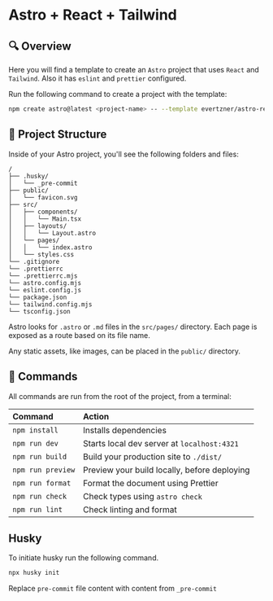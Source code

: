 # Astro + React + Tailwind

## 🔍 Overview

Here you will find a template to create an `Astro` project that uses `React` and `Tailwind`. Also it has `eslint` and `prettier` configured.

Run the following command to create a project with the template:

```sh
npm create astro@latest <project-name> -- --template evertzner/astro-react-tailwind-template --yes
```

## 🚀 Project Structure

Inside of your Astro project, you'll see the following folders and files:

```text
/
├── .husky/
│   └── _pre-commit
├── public/
│   └── favicon.svg
├── src/
│   ├── components/
│   │   └── Main.tsx
│   ├── layouts/
│   │   └── Layout.astro
│   └── pages/
│   │   └── index.astro
│   └── styles.css
└── .gitignore
└── .prettierrc
└── .prettierrc.mjs
└── astro.config.mjs
└── eslint.config.js
└── package.json
└── tailwind.config.mjs
└── tsconfig.json
```

Astro looks for `.astro` or `.md` files in the `src/pages/` directory. Each page is exposed as a route based on its file name.

Any static assets, like images, can be placed in the `public/` directory.

## 🧞 Commands

All commands are run from the root of the project, from a terminal:

| Command           | Action                                       |
| :---------------- | :------------------------------------------- |
| `npm install`     | Installs dependencies                        |
| `npm run dev`     | Starts local dev server at `localhost:4321`  |
| `npm run build`   | Build your production site to `./dist/`      |
| `npm run preview` | Preview your build locally, before deploying |
| `npm run format`  | Format the document using Prettier           |
| `npm run check`   | Check types using `astro check`              |
| `npm run lint`    | Check linting and format                     |

## Husky

To initiate husky run the following command.

```sh
npx husky init
```

Replace `pre-commit` file content with content from `_pre-commit`